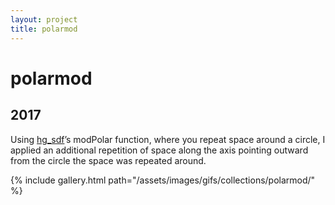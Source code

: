 ```yaml
---
layout: project
title: polarmod
---
```

# polarmod

## 2017

Using [hg_sdf](http://mercury.sexy/hg_sdf)’s modPolar function, where you repeat space around a circle, I applied an additional repetition of space along the axis pointing outward from the circle the space was repeated around.

{% include gallery.html path="/assets/images/gifs/collections/polarmod/" %}

<script src="/assets/js/lightbox-gallery.js"></script>
